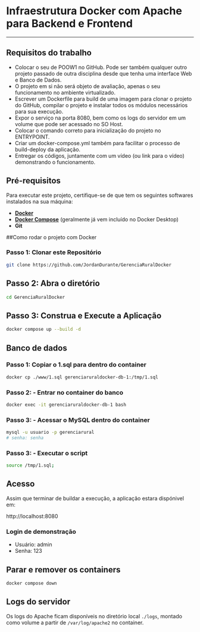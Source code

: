 # Infraestrutura Docker com Apache para Backend e Frontend
___

## Requisitos do trabalho
- Colocar o seu de POOW1 no GitHub. Pode ser também qualquer outro projeto passado de outra disciplina desde que tenha uma interface Web e Banco de Dados.
- O projeto em si não será objeto de avaliação, apenas o seu funcionamento no ambiente virtualizado.
- Escrever um Dockerfile para build de uma imagem para clonar o projeto do GitHub, compilar o projeto e instalar todos os módulos necessários para sua execução.
- Expor o serviço na porta 8080, bem como os logs do servidor em um volume que pode ser acessado no SO Host.
- Colocar o comando correto para inicialização do projeto no ENTRYPOINT.
- Criar um docker-compose.yml também para facilitar o processo de build-deploy da aplicação.
- Entregar os códigos, juntamente com um vídeo (ou link para o vídeo) demonstrando o funcionamento.

## Pré-requisitos

Para executar este projeto, certifique-se de que tem os seguintes softwares instalados na sua máquina:

* [**Docker**](https://www.docker.com/products/docker-desktop/)
* [**Docker Compose**](https://docs.docker.com/compose/install/) (geralmente já vem incluído no Docker Desktop)
* **Git**


##Como rodar o projeto com Docker

### Passo 1: Clonar este Repositório
```bash
git clone https://github.com/JordanDurante/GerenciaRuralDocker

```

## Passo 2: Abra o diretório
```bash
cd GerenciaRuralDocker
```

## Passo 3: Construa e Execute a Aplicação
```bash
docker compose up --build -d
```

## Banco de dados

### Passo 1: Copiar o 1.sql para dentro do container

```bash
docker cp ./www/1.sql gerenciaruraldocker-db-1:/tmp/1.sql
```

### Passo 2: - Entrar no container do banco
```bash
docker exec -it gerenciaruraldocker-db-1 bash
```

### Passo 3: - Acessar o MySQL dentro do container
```bash
mysql -u usuario -p gerenciarural
# senha: senha
```

### Passo 3: - Executar o script
```bash
source /tmp/1.sql;
```

## Acesso

Assim que terminar de buildar a execução, a aplicação estara dispónivel em:

http://localhost:8080


### Login de demonstração
- Usuário: admin
- Senha: 123



## Parar e remover os containers
```bash
docker compose down
```

## Logs do servidor
Os logs do Apache ficam disponíveis no diretório local `./logs`, montado como volume a partir de `/var/log/apache2` no container.
